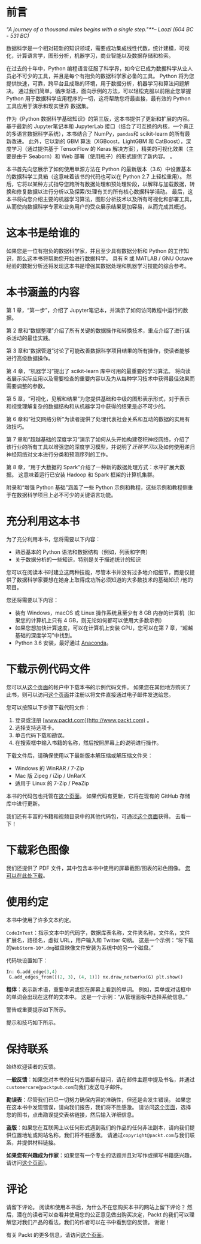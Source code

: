 # 前言

*"A journey of a thousand miles begins with a single step."**– Laozi (604 BC - 531 BC)*

数据科学是一个相对较新的知识领域，需要成功集成线性代数，统计建模，可视化，计算语言学，图形分析，机器学习，商业智能以及数据存储和检索。

在过去的十年中，Python 编程语言征服了科学界，如今它已成为数据科学从业人员必不可少的工具，并且是每个有抱负的数据科学家必备的工具。 Python 将为您提供快速，可靠，跨平台且成熟的环境，用于数据分析，机器学习和算法问题解决。 通过我们简单，循序渐进，面向示例的方法，可以轻松克服以前阻止您掌握 Python 用于数据科学应用程序的一切，这将帮助您将最直接，最有效的 Python 工具应用于演示和现实世界 数据集。

作为《Python 数据科学基础知识》的第三版，这本书提供了更新和扩展的内容。 基于最新的 Jupyter笔记本和 JupyterLab 接口（结合了可互换的内核，一个真正的多语言数据科学系统），本书结合了 NumPy，`pandas`和 scikit-learn 的所有最新改进。 此外，它以新的 GBM 算法（XGBoost，LightGBM 和 CatBoost），深度学习（通过提供基于 TensorFlow 的 Keras 解决方案），精美的可视化效果（主要是由于 Seaborn）和 Web 部署（使用瓶子）的形式提供了新内容。 。

本书首先向您展示了如何使用单源方法在 Python 的最新版本（3.6）中设置基本的数据科学工具箱（这意味着该书的代码也可以在 Python 2.7 上轻松重用）。 然后，它将以某种方式指导您跨所有数据处理和预处理阶段，以解释与加载数据，转换和修复数据以进行分析以及探索/处理有关的所有核心数据科学活动。 最后，这本书将向您介绍主要的机器学习算法，图形分析技术以及所有可视化和部署工具，从而使向数据科学专家和业务用户的受众展示结果更加容易，从而完成其概述。

# 这本书是给谁的

如果您是一位有抱负的数据科学家，并且至少具有数据分析和 Python 的工作知识，那么这本书将帮助您开始进行数据科学。 具有 R 或 MATLAB / GNU Octave 经验的数据分析还将发现这本书是增强其数据处理和机器学习技能的综合参考。

# 本书涵盖的内容

第 1 章，“第一步”，介绍了 Jupyter笔记本，并演示了如何访问教程中运行的数据。

第 2 章和“数据整理”介绍了所有关键的数据操作和转换技术，重点介绍了进行谋杀活动的最佳实践。

第 3 章和“数据管道”讨论了可能改善数据科学项目结果的所有操作，使读者能够进行高级数据操作。

第 4 章，“机器学习”提出了 scikit-learn 库中可用的最重要的学习算法。 将向读者展示实际应用以及需要检查的重要内容以及为从每种学习技术中获得最佳效果而需要调整的参数。

第 5 章，“可视化，见解和结果”为您提供基础和中级的图形表示形式，对于表示和视觉理解复杂的数据结构和从机器学习中获得的结果是必不可少的。

第 6 章和“社交网络分析”为读者提供了处理代表社会关系和互动的数据的实用有效技巧。

第 7 章和“超越基础的深度学习”演示了如何从头开始构建卷积神经网络，介绍了该行业的所有工具以增强您的深度学习模型，并说明了*迁移学习*以及如何使用递归神经网络对文本进行分类和预测序列的工作。

第 8 章，“用于大数据的 Spark”介绍了一种新的数据处理方式：水平扩展大数据。 这意味着运行已安装 Hadoop 和 Spark 框架的计算机集群。

附录和“增强 Python 基础”涵盖了一些 Python 示例和教程，这些示例和教程侧重于在数据科学项目上必不可少的关键语言功能。

# 充分利用这本书

为了充分利用本书，您将需要以下内容：

*   熟悉基本的 Python 语法和数据结构（例如，列表和字典）
*   关于数据分析的一些知识，特别是关于描述统计的知识

您可以在阅读本书时建立这两种技能，尽管本书并没有过多地介绍细节，而是仅提供了数据科学家要想在她身上取得成功所必须知道的大多数技术的基础知识 /他的项目。

您还将需要以下内容：

*   装有 Windows，macOS 或 Linux 操作系统且至少有 8 GB 内存的计算机（如果您的计算机上只有 4 GB，则无论如何都可以使用大多数示例）
*   如果您想加快计算速度，可以在计算机上安装 GPU，您可以在第 7 章，“超越基础的深度学习”中找到。
*   Python 3.6 安装，最好通过 [Anaconda](https://www.anaconda.com/download/)。

# 下载示例代码文件

您可以从[这个页面](http://www.packt.com)的帐户中下载本书的示例代码文件。 如果您在其他地方购买了此书，则可以访问[这个页面](http://www.packt.com/support)并注册以将文件直接通过电子邮件发送给您。

您可以按照以下步骤下载代码文件：

1.  登录或注册 [www.packt.com](http://www.packt.com) 。
2.  选择支持选项卡。
3.  单击代码下载和勘误。
4.  在搜索框中输入书籍的名称，然后按照屏幕上的说明进行操作。

下载文件后，请确保使用以下最新版本解压缩或解压缩文件夹：

*   Windows 的 WinRAR / 7-Zip
*   Mac 版 Zipeg / iZip / UnRarX
*   适用于 Linux 的 7-Zip / PeaZip

本书的代码包也托管在[这个页面](https://github.com/PacktPublishing/Python-Data-Science-Essentials-Third-Edition)。 如果代码有更新，它将在现有的 GitHub 存储库中进行更新。

我们还有丰富的书籍和视频目录中的其他代码包，可通过[这个页面](https://github.com/PacktPublishing/)获得。 去看一下！

# 下载彩色图像

我们还提供了 PDF 文件，其中包含本书中使用的屏幕截图/图表的彩色图像。 [您可以在此处下载](http://www.packtpub.com/sites/default/files/downloads/9781789537864_ColorImages.pdf)。

# 使用约定

本书中使用了许多文本约定。

`CodeInText`：指示文本中的代码字，数据库表名称，文件夹名称，文件名，文件扩展名，路径名，虚拟 URL，用户输入和 Twitter 句柄。 这是一个示例：“将下载的`WebStorm-10*.dmg`磁盘映像文件安装为系统中的另一个磁盘。”

代码块设置如下：

```py
In: G.add_edge(3,4)
 G.add_edges_from([(2, 3), (4, 1)]) nx.draw_networkx(G) plt.show()  
```

**粗体**：表示新术语，重要单词或您在屏幕上看到的单词。 例如，菜单或对话框中的单词会出现在这样的文本中。 这是一个示例：“从管理面板中选择系统信息。”

警告或重要提示如下所示。

提示和技巧如下所示。

# 保持联系

始终欢迎读者的反馈。

**一般反馈**：如果您对本书的任何方面都有疑问，请在邮件主题中提及书名，并通过`customercare@packtpub.com`向我们发送电子邮件。

**勘误表**：尽管我们已尽一切努力确保内容的准确性，但还是会发生错误。 如果您在这本书中发现错误，请向我们报告，我们将不胜感激。 请访问[这个页面](http://www.packt.com/submit-errata)，选择您的图书，点击勘误提交表格链接，然后输入详细信息。

**盗版**：如果您在互联网上以任何形式遇到我们的作品的任何非法副本，请向我们提供位置地址或网站名称，我们将不胜感激。 请通过`copyright@packt.com`与我们联系，并提供材料链接。

**如果您有兴趣成为作家**：如果您有一个专业的话题并且对写作或撰写书籍感兴趣，请访问[这个页面](http://authors.packtpub.com/)]。

# 评论

请留下评论。 阅读和使用本书后，为什么不在您购买本书的网站上留下评论？ 然后，潜在的读者可以查看并使用您的公正意见做出购买决定，Packt 的我们可以理解您对我们产品的看法，我们的作者可以在书中看到您的反馈。 谢谢！

有关 Packt 的更多信息，请访问[这个页面](http://www.packt.com/)。